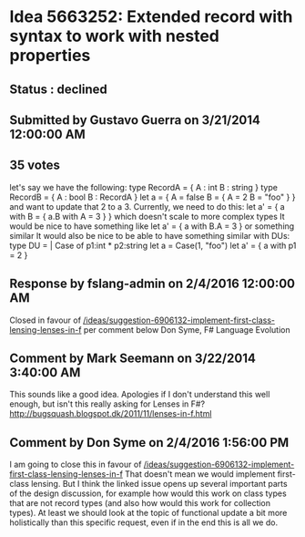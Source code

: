 # Idea 5663252: Extended record with syntax to work with nested properties #

## Status : declined

## Submitted by Gustavo Guerra on 3/21/2014 12:00:00 AM

## 35 votes

let's say we have the following:
type RecordA =
{ A : int
B : string }
type RecordB =
{ A : bool
B : RecordA }
let a = { A = false
B = { A = 2
B = "foo" } }
and want to update that 2 to a 3.
Currently, we need to do this:
let a' = { a with B = { a.B with A = 3 } }
which doesn't scale to more complex types
It would be nice to have something like
let a' = { a with B.A = 3 }
or something similar
It would also be nice to be able to have something similar with DUs:
type DU =
| Case of p1:int * p2:string
let a = Case(1, "foo")
let a' = { a with p1 = 2 }

## Response by fslang-admin on 2/4/2016 12:00:00 AM

Closed in favour of [/ideas/suggestion-6906132-implement-first-class-lensing-lenses-in-f](/ideas/suggestion-6906132-implement-first-class-lensing-lenses-in-f.md) per comment below
Don Syme, F# Language Evolution


## Comment by Mark Seemann on 3/22/2014 3:40:00 AM

This sounds like a good idea.
Apologies if I don't understand this well enough, but isn't this really asking for Lenses in F#? http://bugsquash.blogspot.dk/2011/11/lenses-in-f.html

## Comment by Don Syme on 2/4/2016 1:56:00 PM

I am going to close this in favour of [/ideas/suggestion-6906132-implement-first-class-lensing-lenses-in-f](/ideas/suggestion-6906132-implement-first-class-lensing-lenses-in-f.md)
That doesn't mean we would implement first-class lensing. But I think the linked issue opens up several important parts of the design discussion, for example how would this work on class types that are not record types (and also how would this work for collection types). At least we should look at the topic of functional update a bit more holistically than this specific request, even if in the end this is all we do.
